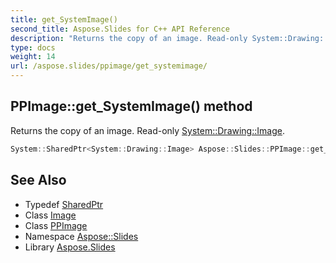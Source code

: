 ```yaml
---
title: get_SystemImage()
second_title: Aspose.Slides for C++ API Reference
description: "Returns the copy of an image. Read-only System::Drawing::Image."
type: docs
weight: 14
url: /aspose.slides/ppimage/get_systemimage/
---
```

## PPImage::get_SystemImage() method


Returns the copy of an image. Read-only [System::Drawing::Image](../../../system.drawing/image/).

```cpp
System::SharedPtr<System::Drawing::Image> Aspose::Slides::PPImage::get_SystemImage() override
```

## See Also

* Typedef [SharedPtr](../../../system/sharedptr/)
* Class [Image](../../../system.drawing/image/)
* Class [PPImage](../)
* Namespace [Aspose::Slides](../../)
* Library [Aspose.Slides](../../../)